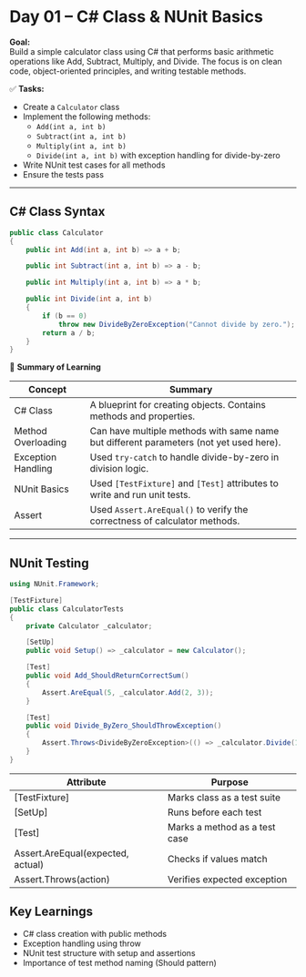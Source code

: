 # Day 01 – C# Class & NUnit Basics
**Goal:**  
Build a simple calculator class using C# that performs basic arithmetic operations like Add, Subtract, Multiply, and Divide. The focus is on clean code, object-oriented principles, and writing testable methods.

✅ **Tasks:**  
- Create a `Calculator` class  
- Implement the following methods:
  - `Add(int a, int b)`
  - `Subtract(int a, int b)`
  - `Multiply(int a, int b)`
  - `Divide(int a, int b)` with exception handling for divide-by-zero  
- Write NUnit test cases for all methods  
- Ensure the tests pass

---

## C# Class Syntax
```csharp
public class Calculator
{
    public int Add(int a, int b) => a + b;

    public int Subtract(int a, int b) => a - b;

    public int Multiply(int a, int b) => a * b;

    public int Divide(int a, int b)
    {
        if (b == 0)
            throw new DivideByZeroException("Cannot divide by zero.");
        return a / b;
    }
}
```
🧠 **Summary of Learning**

| Concept | Summary |
|--------|---------|
| C# Class | A blueprint for creating objects. Contains methods and properties. |
| Method Overloading | Can have multiple methods with same name but different parameters (not yet used here). |
| Exception Handling | Used `try-catch` to handle divide-by-zero in division logic. |
| NUnit Basics | Used `[TestFixture]` and `[Test]` attributes to write and run unit tests. |
| Assert | Used `Assert.AreEqual()` to verify the correctness of calculator methods. |

---

##  NUnit Testing 
```csharp
using NUnit.Framework;

[TestFixture]
public class CalculatorTests
{
    private Calculator _calculator;

    [SetUp]
    public void Setup() => _calculator = new Calculator();

    [Test]
    public void Add_ShouldReturnCorrectSum()
    {
        Assert.AreEqual(5, _calculator.Add(2, 3));
    }

    [Test]
    public void Divide_ByZero_ShouldThrowException()
    {
        Assert.Throws<DivideByZeroException>(() => _calculator.Divide(10, 0));
    }
}
```
| Attribute                           | Purpose                       |
|-------------------------------------|-------------------------------|
| [TestFixture]                       | Marks class as a test suite   |
| [SetUp]                             | Runs before each test         |
| [Test]                              | Marks a method as a test case |
| Assert.AreEqual(expected, actual)   | Checks if values match        |
| Assert.Throws<ExceptionType>(action)| Verifies expected exception   |

## Key Learnings
- C# class creation with public methods
- Exception handling using throw
- NUnit test structure with setup and assertions
- Importance of test method naming (Should pattern)
